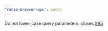 ```yaml
---
'radio-browser-api': patch
---
```


Do not lower case query parameters. closes [#95](https://github.com/ivandotv/radio-browser-api/issues/95)
